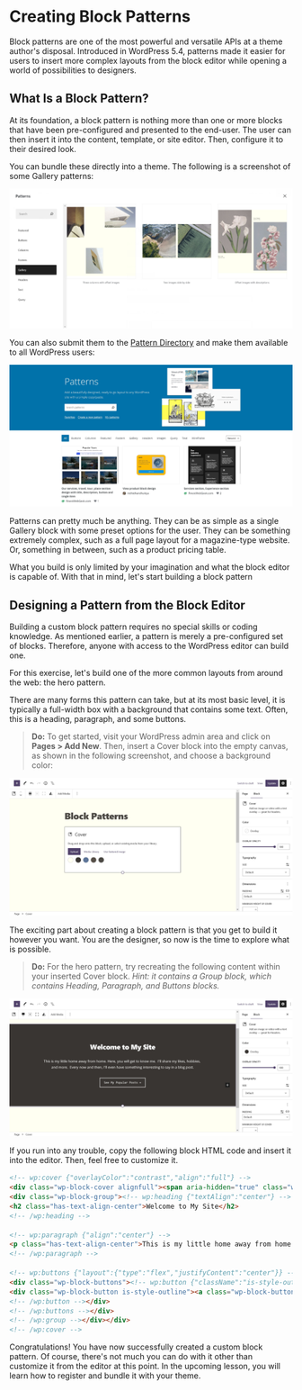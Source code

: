 # Creating Block Patterns

Block patterns are one of the most powerful and versatile APIs at a theme author's disposal.  Introduced in WordPress 5.4, patterns made it easier for users to insert more complex layouts from the block editor while opening a world of possibilities to designers.

## What Is a Block Pattern?

At its foundation, a block pattern is nothing more than one or more blocks that have been pre-configured and presented to the end-user.  The user can then insert it into the content, template, or site editor.  Then, configure it to their desired look.

You can bundle these directly into a theme.  The following is a screenshot of some Gallery patterns:

![Gallery patterns as shown in the WordPress pattern modal.](/images/module-06/lesson-01/gallery-patterns.jpg)

You can also submit them to the [Pattern Directory](https://wordpress.org/patterns/) and make them available to all WordPress users:

![Screenshot of the WordPress.org Pattern Directory, which shows a grid of block patterns](/images/module-06/lesson-01/pattern-directory.jpg)

Patterns can pretty much be anything.  They can be as simple as a single Gallery block with some preset options for the user.  They can be something extremely complex, such as a full page layout for a magazine-type website.  Or, something in between, such as a product pricing table.

What you build is only limited by your imagination and what the block editor is capable of.  With that in mind, let's start building a block pattern

## Designing a Pattern from the Block Editor

Building a custom block pattern requires no special skills or coding knowledge.  As mentioned earlier, a pattern is merely a pre-configured set of blocks.  Therefore, anyone with access to the WordPress editor can build one.

For this exercise, let's build one of the more common layouts from around the web:  the hero pattern.

There are many forms this pattern can take, but at its most basic level, it is typically a full-width box with a background that contains some text.  Often, this is a heading, paragraph, and some buttons.

> **Do:** To get started, visit your WordPress admin area and click on **Pages > Add New**.  Then, insert a Cover block into the empty canvas, as shown in the following screenshot, and choose a background color:

![WordPress page editor with an empty Cover block in the content area, prompting the user to pick a color.](/images/module-06/lesson-01/hero-header-step-01.jpg)

The exciting part about creating a block pattern is that you get to build it however you want.  You are the designer, so now is the time to explore what is possible.

> **Do:** For the hero pattern, try recreating the following content within your inserted Cover block.  _Hint: it contains a Group block, which contains Heading, Paragraph, and Buttons blocks._

![WordPress page editor with a hero header, containing a heading, paragraph, and button.](/images/module-06/lesson-01/hero-header-step-02.jpg)

If you run into any trouble, copy the following block HTML code and insert it into the editor.  Then, feel free to customize it.

```html
<!-- wp:cover {"overlayColor":"contrast","align":"full"} -->
<div class="wp-block-cover alignfull"><span aria-hidden="true" class="wp-block-cover__background has-contrast-background-color has-background-dim-100 has-background-dim"></span><div class="wp-block-cover__inner-container"><!-- wp:group {"style":{"spacing":{"blockGap":"2.5rem"}},"layout":{"type":"constrained","wideSize":"%","contentSize":"75%"}} -->
<div class="wp-block-group"><!-- wp:heading {"textAlign":"center"} -->
<h2 class="has-text-align-center">Welcome to My Site</h2>
<!-- /wp:heading -->

<!-- wp:paragraph {"align":"center"} -->
<p class="has-text-align-center">This is my little home away from home. Here, you will get to know me.  I'll share my likes, hobbies, and more.  Every now and then, I'll even have something interesting to say in a blog post.</p>
<!-- /wp:paragraph -->

<!-- wp:buttons {"layout":{"type":"flex","justifyContent":"center"}} -->
<div class="wp-block-buttons"><!-- wp:button {"className":"is-style-outline"} -->
<div class="wp-block-button is-style-outline"><a class="wp-block-button__link wp-element-button">See My Popular Posts →</a></div>
<!-- /wp:button --></div>
<!-- /wp:buttons --></div>
<!-- /wp:group --></div></div>
<!-- /wp:cover -->
```

Congratulations! You have now successfully created a custom block pattern.  Of course, there's not much you can do with it other than customize it from the editor at this point.  In the upcoming lesson, you will learn how to register and bundle it with your theme.